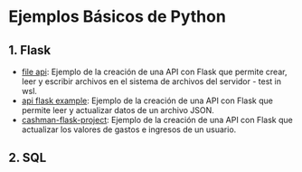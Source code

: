 # Ejemplos Básicos de Python

## 1. Flask

- [file api](flask/file_api): Ejemplo de la creación de una API con Flask que permite crear, leer y escribir archivos en el sistema de archivos del servidor - test in wsl.
- [api flask example](flask/api_flask_example): Ejemplo de la creación de una API con Flask que permite leer y actualizar datos de un archivo JSON.
- [cashman-flask-project](flask/cashman-flask-project): Ejemplo de la creación de una API con Flask que actualizar los valores de gastos e ingresos de un usuario.

## 2. SQL


